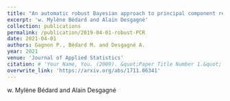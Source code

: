 ```yaml
---
title: "An automatic robust Bayesian approach to principal component regression"
excerpt: 'w. Mylène Bédard and Alain Desgagné'
collection: publications
permalink: /publication/2019-04-01-robust-PCR
date: 2021-04-01
authors: Gagnon P., Bédard M. and Desgagné A.
year: 2021
venue: 'Journal of Applied Statistics'
citation: # 'Your Name, You. (2009). &quot;Paper Title Number 1.&quot; <i>Journal 1</i>. 1(1).'
overwrite_link: 'https://arxiv.org/abs/1711.06341'
---
```

w. Mylène Bédard and Alain Desgagné
